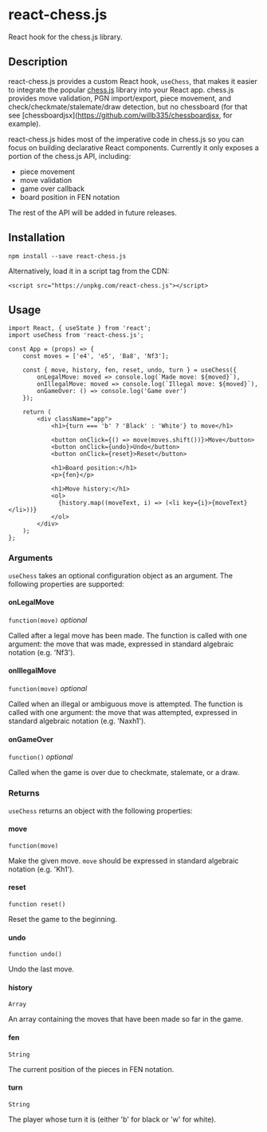 # react-chess.js

React hook for the chess.js library.

## Description

react-chess.js provides a custom React hook, `useChess`, that makes it easier to
integrate the popular [chess.js](https://github.com/jhlywa/chess.js) library
into your React app. chess.js provides move validation, PGN import/export, piece
movement, and check/checkmate/stalemate/draw detection, but no chessboard (for
that see [chessboardjsx](https://github.com/willb335/chessboardjsx, for
example).

react-chess.js hides most of the imperative code in chess.js so you can focus on
building declarative React components. Currently it only exposes a portion of
the chess.js API, including:

* piece movement
* move validation
* game over callback
* board position in FEN notation

The rest of the API will be added in future releases.

## Installation

    npm install --save react-chess.js

Alternatively, load it in a script tag from the CDN:

    <script src="https://unpkg.com/react-chess.js"></script>

## Usage

    import React, { useState } from 'react';
    import useChess from 'react-chess.js';

    const App = (props) => {
        const moves = ['e4', 'e5', 'Ba8', 'Nf3'];

        const { move, history, fen, reset, undo, turn } = useChess({
            onLegalMove: moved => console.log(`Made move: ${moved}`),
            onIllegalMove: moved => console.log(`Illegal move: ${moved}`),
            onGameOver: () => console.log('Game over')
        });

        return (
            <div className="app">
                <h1>{turn === 'b' ? 'Black' : 'White'} to move</h1>

                <button onClick={() => move(moves.shift())}>Move</button>
                <button onClick={undo}>Undo</button>
                <button onClick={reset}>Reset</button>

                <h1>Board position:</h1>
                <p>{fen}</p>

                <h1>Move history:</h1>
                <ol>
                  {history.map((moveText, i) => (<li key={i}>{moveText}</li>))}
                </ol>
            </div>
        );
    };

### Arguments

`useChess` takes an optional configuration object as an argument. The following
properties are supported:

#### onLegalMove

`function(move)` _optional_

Called after a legal move has been made. The function is called with one
argument: the move that was made, expressed in standard algebraic notation
(e.g. 'Nf3').

#### onIllegalMove

`function(move)` _optional_

Called when an illegal or ambiguous move is attempted. The function is called
with one argument: the move that was attempted, expressed in standard algebraic
notation (e.g. 'Naxh1').

#### onGameOver

`function()` _optional_

Called when the game is over due to checkmate, stalemate, or a draw.

### Returns

`useChess` returns an object with the following properties:

#### move

`function(move)`

Make the given move. `move` should be expressed in standard algebraic notation
(e.g. 'Kh1').

#### reset

`function reset()`

Reset the game to the beginning.

#### undo

`function undo()`

Undo the last move.

#### history

`Array`

An array containing the moves that have been made so far in the game.

#### fen

`String`

The current position of the pieces in FEN notation.

#### turn

`String`

The player whose turn it is (either 'b' for black or 'w' for white).
